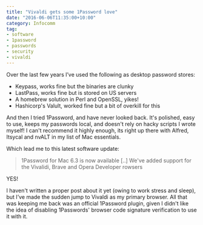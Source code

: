 ```yaml
---
title: "Vivaldi gets some 1Password love"
date: "2016-06-06T11:35:00+10:00"
category: Infocomm
tag:
- software
- 1password
- passwords
- security
- vivaldi
---
```

Over the last few years I’ve used the following as desktop password stores:

* Keypass, works fine but the binaries are clunky
* LastPass, works fine but is stored on US servers
* A homebrew solution in Perl and OpenSSL, yikes!
* Hashicorp's Valult, worked fine but a bit of overkill for this

And then I tried 1Password, and have never looked back. It's polished, easy to use, keeps my passwords local, and doesn't rely on hacky scripts I wrote myself! I can't recommend it highly enough, its right up there with Alfred, Itsycal and nvALT in my list of Mac essentials.

Which lead me to this latest software update:

> 1Password for Mac 6.3 is now available [..]
> We've added support for the Vivalidi, Brave and Opera Developer rowsers

YES!

I haven't written a proper post about it yet (owing to work stress and sleep), but I’ve made the sudden jump to Vivaldi as my primary browser. All that was keeping me back was an official 1Password plugin, given I didn't like the idea of disabling 1Passwords' browser code signature verification to use it with it.

